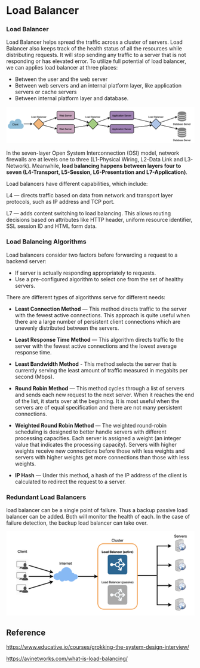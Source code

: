 # Load Balancer



### Load Balancer

Load Balancer helps spread the traffic across a cluster of servers. Load Balancer also keeps track of the health status of all the resources while distributing requests. It will stop sending any traffic to a server that is not responding or has elevated error. To utilize full potential of load balancer, we can applies load balancer at three places:

   * Between the user and the web server
   * Between web servers and an internal platform layer, like application servers or cache servers
   * Between internal platform layer and database.

![LoadBalanceLayer](LoadBalanceLayer.png)


In the seven-layer Open System Interconnection (OSI) model, network firewalls are at levels one to three (L1-Physical Wiring, L2-Data Link and L3-Network). Meanwhile, **load balancing happens between layers four to seven (L4-Transport, L5-Session, L6-Presentation and L7-Application)**.

Load balancers have different capabilities, which include:

L4 — directs traffic based on data from network and transport layer protocols, such as IP address and TCP port.

L7 — adds content switching to load balancing. This allows routing decisions based on attributes like HTTP header, uniform resource identifier, SSL session ID and HTML form data.


### Load Balancing Algorithms

Load balancers consider two factors before forwarding a request to a backend server:

* If server is actually responding appropriately to requests.
* Use a pre-configured algorithm to select one from the set of healthy servers.

There are different types of algorithms serve for different needs:

* **Least Connection Method** — This method directs traffic to the server with the fewest active connections. This approach is quite useful when there are a large number of persistent client connections which are unevenly distributed between the servers.

* **Least Response Time Method** — This algorithm directs traffic to the server with the fewest active connections and the lowest average response time.

* **Least Bandwidth Method** - This method selects the server that is currently serving the least amount of traffic measured in megabits per second (Mbps).

* **Round Robin Method** — This method cycles through a list of servers and sends each new request to the next server. When it reaches the end of the list, it starts over at the beginning. It is most useful when the servers are of equal specification and there are not many persistent connections.

* **Weighted Round Robin Method** — The weighted round-robin scheduling is designed to better handle servers with different processing capacities. Each server is assigned a weight (an integer value that indicates the processing capacity). Servers with higher weights receive new connections before those with less weights and servers with higher weights get more connections than those with less weights.

* **IP Hash** — Under this method, a hash of the IP address of the client is calculated to redirect the request to a server.

### Redundant Load Balancers
load balancer can be a single point of failure. Thus a backup passive load balancer can be added. Both will monitor the health of each. In the case of failure detection, the backup load balancer can take over.

![RedundantLoadBalance](RedundantLoadBalance.png)



## Reference

https://www.educative.io/courses/grokking-the-system-design-interview/

https://avinetworks.com/what-is-load-balancing/
